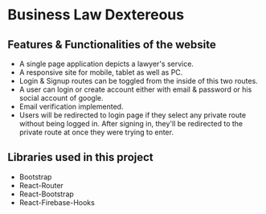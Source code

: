 # Business Law Dextereous

## Features & Functionalities of the website

- A single page application depicts a lawyer's service.
- A responsive site for mobile, tablet as well as PC.
- Login & Signup routes can be toggled from the inside of this two routes.
- A user can login or create account either with email & password or his social account of google.
- Email verification implemented.
- Users will be redirected to login page if they select any private route without being logged in. After signing in, they'll be redirected to the private route at once they were trying to enter.

## Libraries used in this project

- Bootstrap
- React-Router
- React-Bootstrap
- React-Firebase-Hooks
